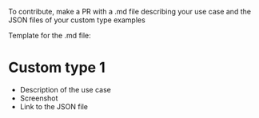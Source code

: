 To contribute, make a PR with a .md file describing your use case and the JSON files of your custom type examples

Template for the .md file:

# Custom type 1

* Description of the use case 
* Screenshot
* Link to the JSON file
